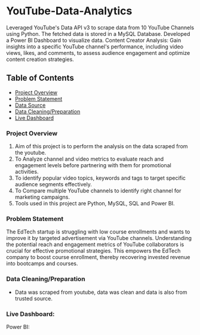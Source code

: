 # YouTube-Data-Analytics
Leveraged YouTube's Data API v3 to scrape data from 10 YouTube Channels using Python. The fetched data is stored in a MySQL Database. Developed a Power BI Dashboard to visualize data.
Content Creator Analysis: Gain insights into a specific YouTube channel's performance, including video views, likes, and comments, to assess audience engagement and optimize content creation strategies.

## Table of Contents
- [Project Overview](#project-overview)
- [Problem Statement](#problem-statement)
- [Data Source](#data-source)
- [Data Cleaning/Preparation](#data-cleaningpreparation)
- [Live Dashboard](#live-dashboard)

  
### Project Overview
1. Aim of this project is to perform the analysis on the data scraped from the youtube.
2. To Analyze channel and video metrics to evaluate reach and engagement levels before partnering with them for promotional activities.
3. To identify popular video topics, keywords and tags to target specific audience segments effectively.
4. To Compare multiple YouTube channels to identify right channel for marketing campaigns.
5. Tools used in this project are Python, MySQL, SQL and Power BI.

### Problem Statement
The EdTech startup is struggling with low course enrollments and wants to improve it by targeted advertisement via YouTube channels. Understanding the potential reach and engagement metrics of YouTube collaborators is crucial for effective promotional strategies. This empowers the EdTech company to boost course enrollment, thereby recovering invested revenue into bootcamps and courses.

### Data Cleaning/Preparation

- Data was scraped from youtube, data was clean and data is also from trusted source.

### Live Dashboard:
Power BI:




